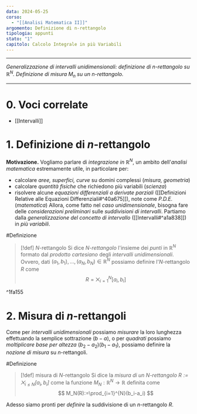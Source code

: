 ```yaml
---
data: 2024-05-25
corso:
  - "[[Analisi Matematica II]]"
argomento: Definizione di n-rettangolo
tipologia: appunti
stato: "1"
capitolo: Calcolo Integrale in più Variabili
---
```

- - -
*Generalizzazione di intervalli unidimensionali: definizione di $n$-rettangolo su $\mathbb{R}^N$. Definizione di misura $M_n$ su un $n$-rettangolo.*
- - -
# 0. Voci correlate
- [[Intervalli]]
# 1. Definizione di $n$-rettangolo
**Motivazione.** Vogliamo parlare di *integrazione in* $\mathbb{R}^N$, un ambito dell'*analisi matematica* estremamente utile, in particolare per:
- calcolare *aree, superfici, curve* su domini complessi (*misura, geometria*)
- calcolare *quantità fisiche* che richiedono più variabili (*scienza*)
- risolvere alcune *equazioni differenziali a derivate parziali* ([[Definizioni Relative alle Equazioni Differenziali#^40a675]]), note come *P.D.E.* (*matematica*)
Allora, come fatto nel *caso unidimensionale*, bisogna fare delle *considerazioni preliminari* sulle *suddivisioni di intervalli*. Partiamo dalla *generalizzazione del concetto di intervallo* ([[Intervalli#^a1a838]]) in *più variabili*.

#Definizione 
> [!def] $N$-rettangolo
> Si dice *$N$-rettangolo* l'insieme dei *punti* in $\mathbb{R}^N$ formato dal *prodotto cartesiano* degli *intervalli unidimensionali*. Ovvero, dati $(a_1, b_1), \ldots, (a_N, b_N) \in \mathbb{R}^N$ possiamo definire l'$N$-rettangolo $R$ come
> $$
> R=\bigtimes ^N _{i=1} [a_i, b_i]
> $$

^1fa155

# 2. Misura di $n$-rettangoli
Come per *intervalli unidimensionali* possiamo *misurare* la loro lunghezza effettuando la semplice sottrazione $(b-a)$, o per *quadrati* possiamo *moltiplicare base per altezza* $(b_2-a_2)(b_1-a_1)$, possiamo definire la *nozione di misura* su $n$-rettangoli.

#Definizione 
> [!def] misura di $N$-rettangolo
> Si dice la *misura di un $N$-rettangolo $R:=\bigtimes_{i\leq N}[a_i,b_i]$* come la funzione $M_N: \mathbb{R}^N \longrightarrow \mathbb{R}$ definita come
> $$
> M_N(R):=\prod_{i=1}^{N}(b_i-a_i)
> $$

Adesso siamo pronti per *definire* la suddivisione di un $n$-rettangolo $R$.
